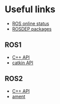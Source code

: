 
Useful links
============

- [ROS online status](https://status.openrobotics.org/)
- [ROSDEP packages](https://github.com/ros/rosdistro/blob/master/rosdep/base.yaml)

ROS1
----
- [C++ API](http://docs.ros.org/en/noetic/api/roscpp/html/)
- [catkin API](https://docs.ros.org/en/noetic/api/catkin/html/dev_guide/generated_cmake_api.html)

ROS2
----
- [C++ API](https://docs.ros2.org/latest/api/rclcpp/namespacerclcpp.html)
- [ament](https://docs.ros.org/en/foxy/How-To-Guides/Ament-CMake-Documentation.html)
